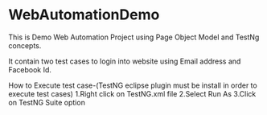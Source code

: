 # WebAutomationDemo

This is Demo Web Automation Project using Page Object Model and TestNg concepts. 

It contain two test cases to login into website using Email address and Facebook Id.

How to Execute test case-(TestNG eclipse plugin must be install in order to execute test cases)
1.Right click on TestNG.xml file
2.Select Run As 
3.Click on TestNG Suite option

